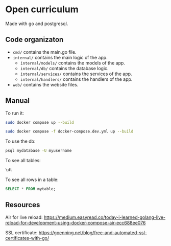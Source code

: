 # Open curriculum

Made with go and postgresql.

## Code organizaton

- `cmd/` contains the main.go file.
- `internal/` contains the main logic of the app.
    - `internal/models/` contains the models of the app.
    - `internal/db/` contains the database logic.
    - `internal/services/` contains the services of the app.
    - `internal/handlers/` contains the handlers of the app.
- `web/` contains the website files.


## Manual

To run it:

```bash
sudo docker compose up --build 
```

```bash
sudo docker compose -f docker-compose.dev.yml up --build
```

To use the db:

```bash
psql mydatabase -U myusername
```

To see all tables:
    
```sql
\dt
```

To see all rows in a table:

```sql
SELECT * FROM mytable;
```


## Resources

Air for live reload:
https://medium.easyread.co/today-i-learned-golang-live-reload-for-development-using-docker-compose-air-ecc688ee076

SSL certificate:
https://goenning.net/blog/free-and-automated-ssl-certificates-with-go/
